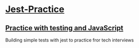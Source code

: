 <h1> <ins> Jest-Practice </ins> </h1>

<h2> <ins> Practice with testing and JavaScript </ins> </h2>

<p> Building simple tests with jest to practice fror tech interviews </p>


